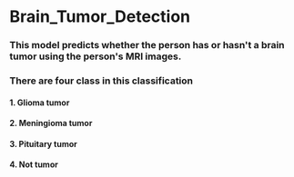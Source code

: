 # Brain_Tumor_Detection
### This model predicts whether the person has or hasn't a brain tumor using the person's MRI images.
### There are four class in this classification
#### 1. Glioma tumor
#### 2. Meningioma tumor
#### 3. Pituitary tumor
#### 4. Not tumor
